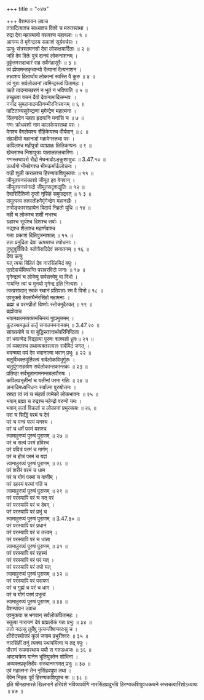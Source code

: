 +++
title = "०४७"

+++
वैशम्पायन उवाच  
तत्रादित्याश्च साध्याश्च विश्वे च मरुतस्तथा ।  
रुद्रा देवा महात्मानो वसवश्च महाबलाः ॥ १ ॥  
आगम्य ते मृगेन्द्रस्य सकाशं सूर्यवर्चसः ।  
ऊचुः संत्रस्तमनसो देवा लोकक्षयार्दिताः ॥ २ ॥  
जहि देव दितेः पुत्रं दानवं लोकनाशनम् ।  
दुर्वृत्तमसदाचारं सह सर्वैर्महासुरैः ॥ ३ ॥  
त्वं ह्येषामन्तकृन्नान्यो दैत्यानां दैत्यनाशन ।  
तन्नाशय हितार्थाय लोकानां स्वस्ति वै कुरु ॥ ४ ॥  
त्वं गुरुः सर्वलोकानां त्वमिन्द्रस्त्वं पितामहः ।  
ऋते त्वदन्यच्छरणं न भूतं न भविष्यति ॥ ५ ॥  
तच्छ्रुत्वा वचनं दैवो देवानामादिसम्भवः ।  
ननाद सुमहानादमतिगम्भीरनिःस्वनम् ॥ ६ ॥  
पाटितान्यसुरेन्द्राणां मृगेन्द्रेण महात्मना ।  
सिंहनादेन महता हृदयानि मनांसि च ॥ ७ ॥  
गणः क्रोधवशो नाम कालकेयस्तथा परः ।  
वेगश्च वैगलेयश्च सैंहिकेयश्च वीर्यवान् ॥ ८ ॥  
संह्रादीयो महानादो महावेगस्तथा परः ।  
कपिलश्च महीपुत्रो व्याघ्राक्षः क्षितिकम्पनः ॥ ९ ॥  
खेचराश्च निशापुत्राः पातालतलचारिणः ।  
गणस्तथापरो रौद्रो मेघनादोऽङ्कुशायुधः ॥ 3.47.१० ॥  
ऊर्ध्वगो भीमवेगश्च भीमकर्मार्कलोचनः ।  
वज्री शूली करालश्च हिरण्यकशिपुस्ततः ॥ ११ ॥  
जीमूतघनसंकाशो जीमूत इव वेगवान् ।  
जीमूतघनसंनादो जीमूतसदृशद्युतिः ॥ १२ ॥  
देवारिर्दितिजो दृप्तो नृसिंहं समुपाद्रवत् ॥ १ ३ ॥  
समुत्पत्य ततस्तीक्ष्णैर्मृगेन्द्रेण महानखैः ।  
तत्रोङ्कारसहायेन विदार्य निहतो युधि ॥ १४ ॥  
मही च लोकश्च शशी नभश्च  
ग्रहाश्च सूर्यश्च दिशश्च सर्वाः ।  
नद्यश्च शैलाश्च महार्णवाश्च  
गताः प्रकाशं दितिपुत्रनाशात् ॥ १५ ॥  
ततः प्रमुदिता देवा ऋषयश्च तपोधनाः ।  
तुष्टुवुर्विविधैः स्तोत्रैरादिदेवं सनातनम् ॥ १६ ॥  
देवा ऊचुः  
यत् त्वया विहितं देव नारसिंहमिदं वपुः ।  
एतदेवार्चयिष्यन्ति परावरविदो जनाः ॥ १७ ॥  
मृगेन्द्रत्वं च लोकेषु सर्वसत्त्वेषु वा विभो ।  
गायन्ति त्वां च मुनयो मृगेन्द्र इति नित्यशः ।  
त्वत्प्रसादात् स्वकं स्थानं प्रतिपन्नाः स्म वै विभो॥ १८ ॥  
एवमुक्तो देवसंघैर्नरसिंहो महामनाः ।  
ब्रह्मा च परमप्रीतो विष्णोः स्तोत्रमुदैरयत् ॥ १९ ॥  
ब्रह्मोवाच  
भवानक्षरमव्यक्तमचिन्त्यं गुह्यमुत्तमम् ।  
कूटस्थमकृतं कर्तृ सनातनमनामयम् ॥ 3.47.२० ॥  
सांख्ययोगे च या बुद्धिस्तत्त्वार्थपरिनिष्ठिता ।  
तां भवान्वेद विद्यात्मा पुरुषः शाश्वतो ध्रुवः॥ २१ ॥  
त्वं व्यक्तश्च तथाव्यक्तस्त्वत्तः सर्वमिदं जगत् ।  
भवन्मया वयं देव भवानात्मा भवान् प्रभुः ॥ २२ ॥  
चतुर्विभक्तमूर्तिस्त्वं सर्वलोकविभुर्गुरुः ।  
चतुर्युगसहस्रेण सर्वलोकान्तकान्तकः ॥ २३ ॥  
प्रतिष्ठा सर्वभूतानामनन्तबलपौरुषः ।  
कपिलप्रभृतीनां च यतीनां परमा गतिः ॥ २४ ॥  
अनादिमध्यनिधनः सर्वात्मा पुरुषोत्तमः ।  
स्रष्टा त्वं त्वं च संहर्ता त्वमेको लोकभावनः ॥ २५ ॥  
भवान् ब्रह्मा च रुद्रश्च महेन्द्रो वरुणो यमः ।  
भवान् कर्ता विकर्ता च लोकानां प्रभुरव्ययः ॥ २६ ॥  
परां च सिद्धिं परमं च देवं  
परं च मन्त्रं परमं मनश्च ।  
परं च धर्मं परमं यशश्च  
त्वामाहुरग्र्यं पुरुषं पुराणम् ॥ २७ ॥  
परं च सत्यं परमं हविश्च  
परं पवित्रं परमं च मार्गम् ।  
परं च होत्रं परमं च यज्ञं  
त्वामाहुरग्र्यं पुरुषं पुराणम् ॥ २८ ॥  
परं शरीरं परमं च धाम  
परं च योगं परमां च वाणीम् ।  
परं रहस्यं परमां गतिं च  
त्वामाहुरग्र्यं पुरुषं पुराणम् ॥ २९ ॥  
परं परस्यापि परं च यत् परं  
परं परस्यापि परं च देवम् ।  
परं परस्यापि परं प्रभुं च  
त्वामाहुरग्र्यं पुरुषं पुराणम् ॥ 3.47.३० ॥  
परं परस्यापि परं प्रधानं  
परं परस्यापि परं च तत्त्वम् ।  
परं परस्यापि परं च धाता  
त्वामाहुरग्र्यं पुरुषं पुराणम् ॥ ३१ ॥  
परं परस्यापि परं रहस्यं  
परं परस्यापि परं परं यत् ।  
परं परस्यापि परं तपो यत्  
त्वामाहुरग्र्यं पुरुषं पुराणम् ॥ ३२ ॥  
परं परस्यापि परं परायणं  
परं च गुह्यं च परं च धाम ।  
परं च योगं परमं प्रभुत्वं  
त्वामाहुरग्र्यं पुरुषं पुराणम् ॥ ३३ ॥  
वैशम्पायन उवाच  
एवमुक्त्वा स भगवान् सर्वलोकपितामहः ।  
स्तुत्वा नारायणं देवं ब्रह्मलोकं गतः प्रभुः ॥ ३४ ॥  
ततो नदत्सु तूर्येषु नृत्यन्तीष्वप्सरःसु च ।  
क्षीरोदस्योत्तरं कूलं जगाम प्रभुरीश्वरः ॥ ३५ ॥  
नारसिंहीं तनुं त्यक्वा स्थापयित्वा च तद् वपुः ।  
पौराणं रूपमास्थाय ययौ स गरुडध्वजः ॥ ३६ ॥  
अष्टचक्रेण यानेन भूतियुक्तेन शोभिना ।  
अव्यक्तप्रकृतिर्देवः संस्थानमगमत् प्रभुः ॥ ३७ ॥  
एवं महात्मना तेन नृसिंहवपुषा तथा ।  
देवेन निहतः पूर्वं हिरण्यकशिपुश्च सः ॥ ३८ ॥  
इति श्रीमहाभारते खिलभागे हरिवंशे भविष्यपर्वणि नारसिंहप्रादुर्भावे हिरण्यकशिपुवधकथने सप्तचत्वारिंशोऽध्यायः ॥ ४७ ॥